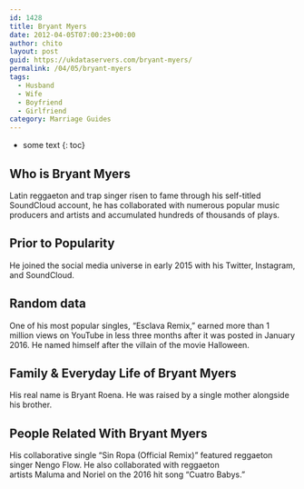```yaml
---
id: 1428
title: Bryant Myers
date: 2012-04-05T07:00:23+00:00
author: chito
layout: post
guid: https://ukdataservers.com/bryant-myers/
permalink: /04/05/bryant-myers
tags:
  - Husband
  - Wife
  - Boyfriend
  - Girlfriend
category: Marriage Guides
---
```


* some text
{: toc}


## Who is  Bryant Myers
                  
                  
                  
Latin reggaeton and trap singer risen to fame through his self-titled SoundCloud account, he has collaborated with numerous popular music producers and artists and accumulated hundreds of thousands of plays. 
                  
                
                
                
## Prior to Popularity 
                  
                  
                  
He joined the social media universe in early 2015 with his Twitter, Instagram, and SoundCloud.
                  
                
                
                
## Random data 
                  
                  
                  
One of his most popular singles, &#8220;Esclava Remix,&#8221; earned more than 1 million views on YouTube in less three months after it was posted in January 2016. He named himself after the villain of the movie Halloween. 
                  
                
                
                
## Family & Everyday Life of Bryant Myers
                  
                  
                  
His real name is Bryant Roena. He was raised by a single mother alongside his brother.
                  
                
                
                
## People Related With  Bryant Myers
                  
                  
                  
His collaborative single &#8220;Sin Ropa (Official Remix)&#8221; featured reggaeton singer Nengo Flow. He also collaborated with reggaeton artists Maluma and Noriel on the 2016 hit song &#8220;Cuatro Babys.&#8221;  
                  
                
              
            
          
          
          
    
    
  
